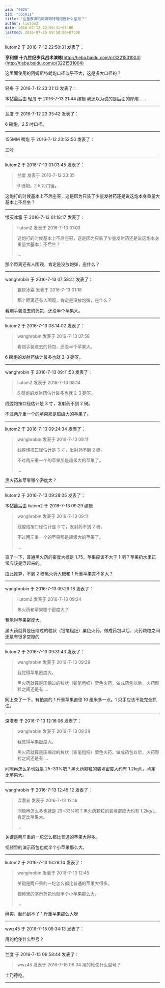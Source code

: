 ```yaml
---
aid: "9025"
zid: "655011"
title: "这里表演的阿姆斯特朗炮是什么型号？"
author: liutom2
date: 2016-07-12 22:50:31+07:00
lastmod: 2016-07-15 09:58:00+07:00
---
```


liutom2 于 2016-7-12 22:50:31 发表了：

**亨利堡 十九世纪步兵战术演练**[http://tieba.baidu.com/p/3221531004](http://tieba.baidu.com/p/3221531004)

这里面使用的阿姆斯特朗炮口径似乎不大，这是多大口径的？

---

轻舟 于 2016-7-12 23:31:13 发表了：

本帖最后由 轻舟 于 2016-7-13 21:44 编辑 我还以为说的是后面的岸炮……

---

兰度 于 2016-7-12 23:35:42 发表了：

6 磅炮，2.5 吋口径。

---

155MM 嘴炮 于 2016-7-12 23:52:50 发表了：

三吋

---

liutom2 于 2016-7-13 01:03:45 发表了：

> 兰度 发表于 2016-7-12 23:35
>
> 6 磅炮，2.5 吋口径。

这炮打的时候基本上不后座呀，这是因为只装了少量发射药还是说这炮本身重量大基本上不后坐？

---

银灰冰霜 于 2016-7-13 01:18:17 发表了：

> liutom2 发表于 2016-7-13 01:03
>
> 这炮打的时候基本上不后座呀，这是因为只装了少量发射药还是说这炮本身重量大基本上不后坐？
>
> ...

那个距离还有人围观，肯定是没放炮弹，座什么？

---

wanghrobin 于 2016-7-13 07:58:41 发表了：

> 银灰冰霜 发表于 2016-7-13 01:18
>
> 那个距离还有人围观，肯定是没放炮弹，座什么？

看炮手装进去的药包，还没半个苹果大。

---

liutom2 于 2016-7-13 08:14:02 发表了：

> wanghrobin 发表于 2016-7-13 07:58
>
> 看炮手装进去的药包，还没半个苹果大。

6 磅炮的发射药估计最多也就 2-3 磅呀。

---

wanghrobin 于 2016-7-13 09:11:53 发表了：

> liutom2 发表于 2016-7-13 08:14
>
> 6 磅炮的发射药估计最多也就 2-3 磅呀。

线膛炮按口径估计是 3 寸，发射药不到 2 磅。

不过两斤重一个的苹果那是超级大的苹果了。

---

liutom2 于 2016-7-13 09:24:34 发表了：

> wanghrobin 发表于 2016-7-13 09:11
>
> 线膛炮按口径估计是 3 寸，发射药不到 2 磅。
>
> 不过两斤重一个的苹果那是超级大的苹果了。
>
> ...

黑火药和苹果哪个密度大？

---

liutom2 于 2016-7-13 09:28:05 发表了：

本帖最后由 liutom2 于 2016-7-13 09:29 编辑

> wanghrobin 发表于 2016-7-13 09:11
>
> 线膛炮按口径估计是 3 寸，发射药不到 2 磅。
>
> 不过两斤重一个的苹果那是超级大的苹果了。
>
> ...

查了一下，普通黑火药的密度大概是 1.75，苹果应该不大于 1 吧？苹果扔水里正常应该是浮起来的。

由此推算，不到 2 磅黑火药大概和 1 斤重苹果差不多大？

---

wanghrobin 于 2016-7-13 09:29:18 发表了：

> liutom2 发表于 2016-7-13 09:24
>
> 黑火药和苹果哪个密度大？

我觉得苹果密度大。

黑火药就算是压缩过的粒状（铅笔粗细）栗色火药，做成药包以后，火药颗粒之间还是有很多空隙的

---

liutom2 于 2016-7-13 09:31:43 发表了：

> wanghrobin 发表于 2016-7-13 09:29
>
> 我觉得苹果密度大。
>
> 黑火药就算是压缩过的粒状（铅笔粗细）栗色火药，做成药包以后，火药颗粒之间还是有 ...

网上查了一下，有拍卖的 1 斤重苹果直径 10 厘米多一点。1 只手应该不能完全抓住。

---

深潜者 于 2016-7-13 12:16:06 发表了：

> wanghrobin 发表于 2016-7-13 09:29
>
> 我觉得苹果密度大。
>
> 黑火药就算是压缩过的粒状（铅笔粗细）栗色火药，做成药包以后，火药颗粒之间还是有 ...

间隙再怎么多也就是 25~33%吧？黑火药颗粒的装填密度大约有 1.2kg/L，肯定比苹果大。

---

wanghrobin 于 2016-7-13 12:45:12 发表了：

> 深潜者 发表于 2016-7-13 12:16
>
> 间隙再怎么多也就是 25~33%吧？黑火药颗粒的装填密度大约有 1.2kg/L，肯定比苹果大。
>
> ...

关键是两斤重的一坨怎么都比普通的苹果大得多。

视频里的演示药包也就半个小苹果那么大。

---

liutom2 于 2016-7-13 16:26:14 发表了：

> wanghrobin 发表于 2016-7-13 12:45
>
> 关键是两斤重的一坨怎么都比普通的苹果大得多。
>
> 视频里的演示药包也就半个小苹果那么大。
>
> ...

确实，起码到不了 1 斤重苹果那么大呀

---

wwz45 于 2016-7-15 09:34:13 发表了：

用的枪使什么型号？

---

兰度 于 2016-7-15 09:58:44 发表了：

> wwz45 发表于 2016-7-15 09:34 用的枪使什么型号？

士乃德枪。

---
